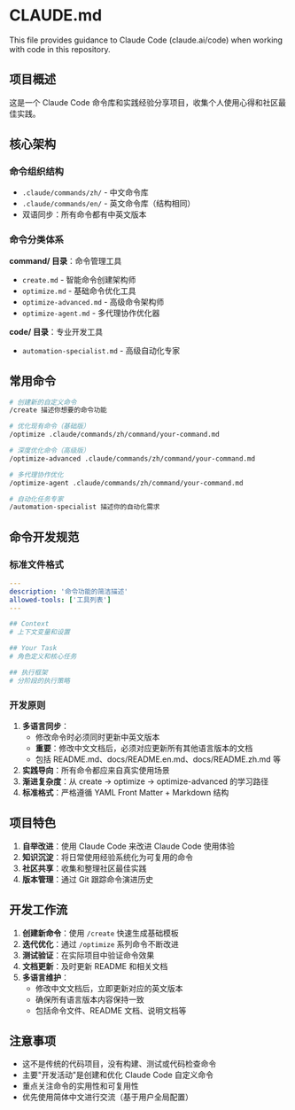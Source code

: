 # CLAUDE.md

This file provides guidance to Claude Code (claude.ai/code) when working with code in this repository.

## 项目概述

这是一个 Claude Code 命令库和实践经验分享项目，收集个人使用心得和社区最佳实践。

## 核心架构

### 命令组织结构
- `.claude/commands/zh/` - 中文命令库
- `.claude/commands/en/` - 英文命令库（结构相同）
- 双语同步：所有命令都有中英文版本

### 命令分类体系
**command/ 目录**：命令管理工具
- `create.md` - 智能命令创建架构师
- `optimize.md` - 基础命令优化工具
- `optimize-advanced.md` - 高级命令架构师
- `optimize-agent.md` - 多代理协作优化器

**code/ 目录**：专业开发工具
- `automation-specialist.md` - 高级自动化专家

## 常用命令

```bash
# 创建新的自定义命令
/create 描述你想要的命令功能

# 优化现有命令（基础版）
/optimize .claude/commands/zh/command/your-command.md

# 深度优化命令（高级版）
/optimize-advanced .claude/commands/zh/command/your-command.md

# 多代理协作优化
/optimize-agent .claude/commands/zh/command/your-command.md

# 自动化任务专家
/automation-specialist 描述你的自动化需求
```

## 命令开发规范

### 标准文件格式
```yaml
---
description: '命令功能的简洁描述'
allowed-tools: ['工具列表']
---

## Context
# 上下文变量和设置

## Your Task
# 角色定义和核心任务

## 执行框架
# 分阶段的执行策略
```

### 开发原则
1. **多语言同步**：
   - 修改命令时必须同时更新中英文版本
   - **重要**：修改中文文档后，必须对应更新所有其他语言版本的文档
   - 包括 README.md、docs/README.en.md、docs/README.zh.md 等
2. **实践导向**：所有命令都应来自真实使用场景
3. **渐进复杂度**：从 create → optimize → optimize-advanced 的学习路径
4. **标准格式**：严格遵循 YAML Front Matter + Markdown 结构

## 项目特色

1. **自举改进**：使用 Claude Code 来改进 Claude Code 使用体验
2. **知识沉淀**：将日常使用经验系统化为可复用的命令
3. **社区共享**：收集和整理社区最佳实践
4. **版本管理**：通过 Git 跟踪命令演进历史

## 开发工作流

1. **创建新命令**：使用 `/create` 快速生成基础模板
2. **迭代优化**：通过 `/optimize` 系列命令不断改进
3. **测试验证**：在实际项目中验证命令效果
4. **文档更新**：及时更新 README 和相关文档
5. **多语言维护**：
   - 修改中文文档后，立即更新对应的英文版本
   - 确保所有语言版本内容保持一致
   - 包括命令文件、README 文档、说明文档等

## 注意事项

- 这不是传统的代码项目，没有构建、测试或代码检查命令
- 主要"开发活动"是创建和优化 Claude Code 自定义命令
- 重点关注命令的实用性和可复用性
- 优先使用简体中文进行交流（基于用户全局配置）